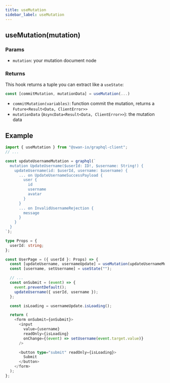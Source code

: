 ```yaml
---
title: useMutation
sidebar_label: useMutation
---
```


## useMutation(mutation)

### Params

- `mutation`: your mutation document node

### Returns

This hook returns a tuple you can extract like a `useState`:

```ts
const [commitMutation, mutationData] = useMutation(...)
```

- `commitMutation(variables)`: function commit the mutation, returns a `Future<Result<Data, ClientError>>`
- `mutationData` (`AsyncData<Result<Data, ClientError>>`): the mutation data

## Example

```ts
import { useMutation } from "@swan-io/graphql-client";
// ...

const updateUsernameMutation = graphql(`
  mutation UpdateUsername($userId: ID!, $username: String!) {
    updateUsername(id: $userId, username: $username) {
      ... on UpdateUsernameSuccessPayload {
        user {
          id
          username
          avatar
        }
      }
      ... on InvalidUsernameRejection {
        message
      }
    }
  }
`);

type Props = {
  userId: string;
};

const UserPage = ({ userId }: Props) => {
  const [updateUsername, usernameUpdate] = useMutation(updateUsernameMutation);
  const [username, setUsername] = useState("");

  // ...
  const onSubmit = (event) => {
    event.preventDefault();
    updateUsername({ userId, username });
  };

  const isLoading = usernameUpdate.isLoading();

  return (
    <form onSubmit={onSubmit}>
      <input
        value={username}
        readOnly={isLoading}
        onChange={(event) => setUsername(event.target.value)}
      />

      <button type="submit" readOnly={isLoading}>
        Submit
      </button>
    </form>
  );
};
```
